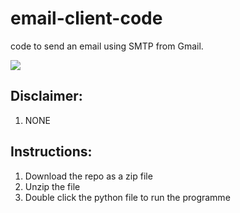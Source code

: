 # email-client-code
code to send an email using SMTP from Gmail.

<p align="left">
  <img src="https://static.wikia.nocookie.net/logopedia/images/d/d8/Gmail_2020.svg/revision/latest/scale-to-width-down/340?cb=20201006151923" />
</p>

## Disclaimer:
1. NONE

## Instructions:
1. Download the repo as a zip file
2. Unzip the file
3. Double click the python file to run the programme
